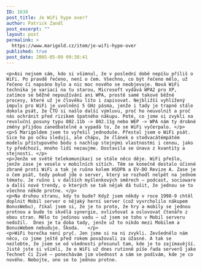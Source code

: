 ```yaml
---
ID: 1638
post_title: Je WiFi hype over?
author: Patrick Zandl
post_excerpt: ""
layout: post
permalink: >
  https://www.marigold.cz/item/je-wifi-hype-over
published: true
post_date: 2005-05-09 09:38:41
---
```

	<p>Asi nejsem sám, kdo si všimnul, že v poslední době nepíšu příliš o WiFi. Po pravdě řečeno, není o čem. Všechno, co být řečeno mělo, už řečeno či napsáno bylo a nic moc nového se neobjevuje. Nová WiFi technika je variací na tu starou, Microsoft vydává WPA2 pro XP, zatímco se běžně nepoužívání ani WPA, prostě samé takové běžné procesy, které už je člověku líto i zapisovat. Nejbližší vyhlížený impuls pro WiFi je uvolnění 5 GHz pásma, jenže i tady je trapné stále dokola psát, že ČTÚ si našlo další výmluvu, proč ho neuvolnit a proč nás ochránit před rizikem špatného nákupu. Poté, co jsme si zvykli na revoluční posuny typu 802.11b -> 802.11g nebo WEP -> WPA nám ty drobné změny přijdou zanedbatelné a vypadá to, že se WiFi vyčerpalo. </p>
	<p>S Marigoldem jsem to vyřešil jednoduše. Přestal jsem o WiFi psát. Sice ho po očku sleduji, ale chápu, že článek o stodvacátémpátém modelu přístupového bodu s nachlup stejnými vlastnostmi i cenou, jako ty předchozí, mnoho lidí nezaujme. Dostavila se únava z kvantity a stejnosti. </p>
	<p>Jenže ve světě telekomunikací se stále něco děje. WiFi přešlo, jenže zase je veselo v mobilních sítích. Těm se konečně dostalo účinné zbraně proti WiFi a tak je rušno kolem HSDPA a EV-DO Revize A. Zase je o čem psát, tedy pokud jde o server, který se rozhodl nelpět na jednom tématu. Je rušno i v dalších myšlenkových směrech – podcast, socioware a další nové trendy, o kterých se tak nějak dá tušit, že jednou se to všechno někde protne. </p>
	<p>Na druhou stranu, kdy to bude? Když jsem někdy v roce 1998-9 chtěl doplnit Mobil server o nějaký herní server (což vyvrcholilo nákupem BonusWebu), říkal jsem si, že je to proto, že hry a mobily se jednou protnou a bude to skvělá synergie, ovlivňovat a oslovovat čtenáře z obou stran. Mělo to jedinou vadu – už jsem se toho v Mobil serveru nedožil.  Dnes je ta doba tady, jenže už to nikdo mezi Mobilem a BonusWebem nebuduje. Škoda.   </p>
	<p>WiFi horečka není pryč. Jen jsme si na ni zvykli. Zevšednělo nám něco, co jsme ještě před rokem považovali za úžasné. A tak se nezlobte, že jsem se od všednosti přesunul tam, kde je to zajímavější. Jistě jste si všimli, že o WiFi už dnes rutinně píše řada serverů jako Technet či Živě – ponechávám jim všednost a sám se podívám, kde je co nového. Nebojte, ono se to jednou protne.
</p>